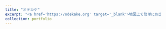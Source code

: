```yaml
---
title: "オデカケ"
excerpt: "<a href='https://odekake.org' target='_blank'>地図上で簡単にお出かけのルートを見つけられるサービス</a><br/><img src='/images/odekake.png' style='height: 300px;width: auto;'>"
collection: portfolio
---
```


